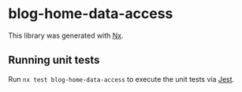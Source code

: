 # blog-home-data-access

This library was generated with [Nx](https://nx.dev).

## Running unit tests

Run `nx test blog-home-data-access` to execute the unit tests via [Jest](https://jestjs.io).
